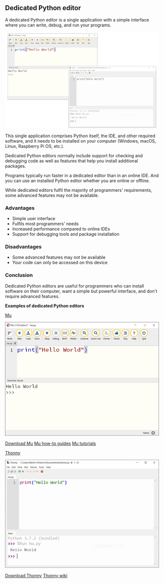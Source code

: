 ## Dedicated Python editor

A dedicated Python editor is a single application with a simple interface where you can write, debug, and run your programs. 

![screenshots of example dedicated python editors](images/python_editors.png)

This single application comprises Python itself, the IDE, and other required software, and it needs to be installed on your computer (Windows, macOS, Linux, Raspberry Pi OS, etc.).

Dedicated Python editors normally include support for checking and debugging code as well as features that help you install additional packages.

Programs typically run faster in a dedicated editor than in an online IDE. And you can use an installed Python editor whether you are online or offline.

While dedicated editors fulfil the majority of programmers' requirements, some advanced features may not be available.

### Advantages

+ Simple user interface
+ Fulfils most programmers' needs
+ Increased performance compared to online IDEs
+ Support for debugging tools and package installation

### Disadvantages

+ Some advanced features may not be available
+ Your code can only be accessed on this device

### Conclusion

Dedicated Python editors are useful for programmers who can install software on their computer, want a simple but powerful interface, and don't require advanced features.

**Examples of dedicated Python editors**

[Mu](https://codewith.mu)

![a screenshot of the python IDE Mu](images/mu.png)

[Download Mu](https://codewith.mu/en/download)
[Mu how-to guides](https://codewith.mu/en/howto/)
[Mu tutorials](https://codewith.mu/en/tutorials/)

[Thonny](thonny.org)

![a screenshot of the python IDE thonny](images/thonny.png)

[Download Thonny](https://thonny.org/)
[Thonny wiki](https://github.com/thonny/thonny/wiki)
